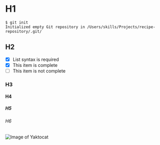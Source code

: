 # H1
```
$ git init
Initialized empty Git repository in /Users/skills/Projects/recipe-repository/.git/
```
## H2
- [x] List syntax is required
- [x] This item is complete
- [ ] This item is not complete

### H3

#### H4
##### H5
###### H6
![Image of Yaktocat](https://octodex.github.com/images/yaktocat.png)
